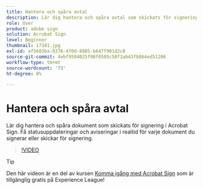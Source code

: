 ```yaml
---
title: Hantera och spåra avtal
description: Lär dig hantera och spåra avtal som skickats för signering i Acrobat Sign
role: User
product: adobe sign
solution: Acrobat Sign
level: Beginner
thumbnail: 17341.jpg
exl-id: af5683ba-8376-4f0d-8985-b647f901d2c0
source-git-commit: 4ebf9594025f98f0505c58f1ab43fb864ed51206
workflow-type: tm+mt
source-wordcount: '73'
ht-degree: 0%

---
```


# Hantera och spåra avtal

Lär dig hantera och spåra dokument som skickats för signering i Acrobat Sign. Få statusuppdateringar och aviseringar i realtid för varje dokument du signerar eller skickar för signering.

>[!VIDEO](https://video.tv.adobe.com/v/338695?quality=12&learn=on&hidetitle=true)

>[!TIP]
>
>Den här videon är en del av kursen [Komma igång med Acrobat Sign](https://experienceleague.adobe.com/?recommended=Sign-U-1-2020.1) som är tillgänglig gratis på Experience League!
